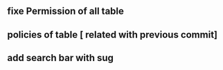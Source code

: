 ## fixe Permission of all table 
## policies of table [ related with previous commit]
## add search bar with sug